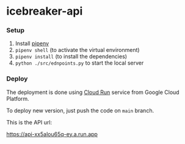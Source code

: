 # icebreaker-api

### Setup

1. Install [pipenv](https://pypi.org/project/pipenv/)
2. ``pipenv shell`` (to activate the virtual environment)
3. ```pipenv install``` (to install the dependencies)
4. ``python ./src/ednpoints.py`` to start the local server

### Deploy

The deployment is done using [Cloud Run](https://cloud.google.com/run) service from Google Cloud Platform.

To deploy new version, just push the code on `main` branch. 

This is the API url:

https://api-xx5alou65q-ey.a.run.app
